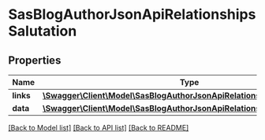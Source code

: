# SasBlogAuthorJsonApiRelationshipsSalutation

## Properties
Name | Type | Description | Notes
------------ | ------------- | ------------- | -------------
**links** | [**\Swagger\Client\Model\SasBlogAuthorJsonApiRelationshipsSalutationLinks**](SasBlogAuthorJsonApiRelationshipsSalutationLinks.md) |  | [optional] 
**data** | [**\Swagger\Client\Model\SasBlogAuthorJsonApiRelationshipsSalutationData**](SasBlogAuthorJsonApiRelationshipsSalutationData.md) |  | [optional] 

[[Back to Model list]](../../README.md#documentation-for-models) [[Back to API list]](../../README.md#documentation-for-api-endpoints) [[Back to README]](../../README.md)

